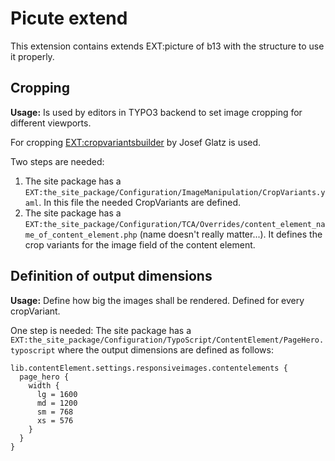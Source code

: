Picute extend
==============================================================

This extension contains extends EXT:picture of b13 with the structure to use it properly.



## Cropping
**Usage:** Is used by editors in TYPO3 backend to set image cropping for different viewports.

For cropping [EXT:cropvariantsbuilder](https://github.com/josefglatz/cropvariantsbuilder) by Josef Glatz is used.

Two steps are needed:
1. The site package has a `EXT:the_site_package/Configuration/ImageManipulation/CropVariants.yaml`. In this file the needed CropVariants are defined.
1. The site package has a `EXT:the_site_package/Configuration/TCA/Overrides/content_element_name_of_content_element.php` (name doesn't really matter...). It defines the crop variants for the image field of the content element.


## Definition of output dimensions
**Usage:** Define how big the images shall be rendered. Defined for every cropVariant.

One step is needed:
The site package has a `EXT:the_site_package/Configuration/TypoScript/ContentElement/PageHero.typoscript` where the output dimensions are defined as follows:

```
lib.contentElement.settings.responsiveimages.contentelements {
  page_hero {
    width {
      lg = 1600
      md = 1200
      sm = 768
      xs = 576
    }
  }
}
```

